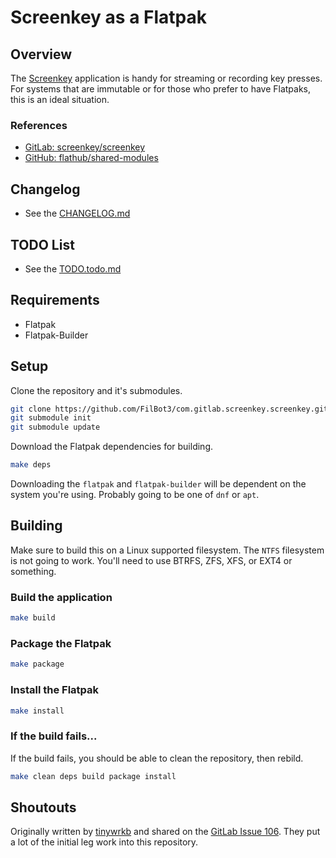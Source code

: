 # Screenkey as a Flatpak

## Overview

The [Screenkey](https://gitlab.com/screenkey/screenkey) application is handy for
streaming or recording key presses. For systems that are immutable or for those
who prefer to have Flatpaks, this is an ideal situation.

### References

* [GitLab: screenkey/screenkey](https://gitlab.com/screenkey/screenkey)
* [GitHub: flathub/shared-modules](https://github.com/flathub/shared-modules)

## Changelog

* See the [CHANGELOG.md](CHANGELOG.md)

## TODO List

* See the [TODO.todo.md](TODO.todo.md)

## Requirements

* Flatpak
* Flatpak-Builder

## Setup

Clone the repository and it's submodules.

```bash
git clone https://github.com/FilBot3/com.gitlab.screenkey.screenkey.git
git submodule init
git submodule update
```

Download the Flatpak dependencies for building.

```bash
make deps
```

Downloading the `flatpak` and `flatpak-builder` will be dependent on the system
you're using. Probably going to be one of `dnf` or `apt`.

## Building

Make sure to build this on a Linux supported filesystem. The `NTFS` filesystem
is not going to work. You'll need to use BTRFS, ZFS, XFS, or EXT4 or something.

### Build the application

```bash
make build
```

### Package the Flatpak

```bash
make package
```

### Install the Flatpak

```bash
make install
```

### If the build fails...

If the build fails, you should be able to clean the repository, then rebild.

```bash
make clean deps build package install
```

## Shoutouts

Originally written by [tinywrkb](https://github.com/tinywrkb) and shared on the
[GitLab Issue 106](https://gitlab.com/screenkey/screenkey/-/issues/106). They
put a lot of the initial leg work into this repository.